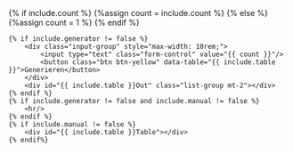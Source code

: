 <div data-type="zufallstabelle" data-table="{{ include.table }}" data-manual="{{ include.manual }}" data-auto="{{ include.auto }}">
    {% if include.count %}
        {%assign count = include.count %}
    {% else %}
        {%assign count = 1 %}
    {% endif %}

    {% if include.generator != false %}
        <div class="input-group" style="max-width: 10rem;">
            <input type="text" class="form-control" value="{{ count }}"/>
            <button class="btn btn-yellow" data-table="{{ include.table }}">Generieren</button>
        </div>
        <div id="{{ include.table }}Out" class="list-group mt-2"></div>
    {% endif %}
    {% if include.generator != false and include.manual != false %}
        <hr/>
    {% endif %}
    {% if include.manual != false %}
        <div id="{{ include.table }}Table"></div>
    {% endif%}
</div>
